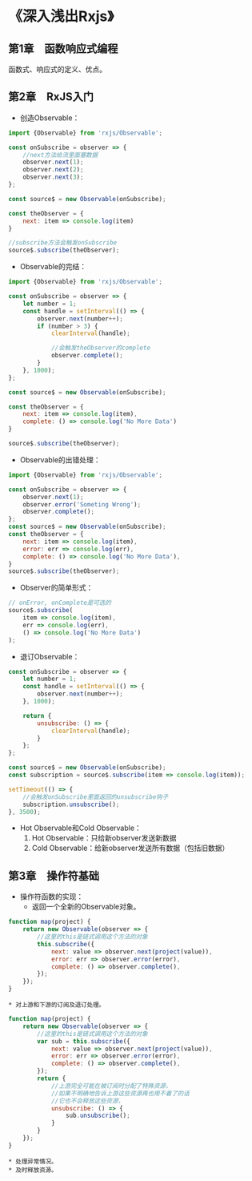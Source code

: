 # 《深入浅出Rxjs》

## 第1章　函数响应式编程
函数式、响应式的定义、优点。

## 第2章　RxJS⼊门
* 创造Observable：
```javascript
import {Observable} from 'rxjs/Observable';

const onSubscribe = observer => {
    //next方法给流里面塞数据
    observer.next(1);
    observer.next(2);
    observer.next(3);
};

const source$ = new Observable(onSubscribe);

const theObserver = {
    next: item => console.log(item)
}

//subscribe方法会触发onSubscribe
source$.subscribe(theObserver);
```

* Observable的完结：

```javascript
import {Observable} from 'rxjs/Observable';

const onSubscribe = observer => {
    let number = 1;
    const handle = setInterval(() => {
        observer.next(number++);
        if (number > 3) {
            clearInterval(handle);

            //会触发theObserver的complete
            observer.complete();
        }
    }, 1000);
};

const source$ = new Observable(onSubscribe);

const theObserver = {
    next: item => console.log(item),
    complete: () => console.log('No More Data')
}

source$.subscribe(theObserver);
```

* Observable的出错处理：

```javascript
import {Observable} from 'rxjs/Observable';

const onSubscribe = observer => {
    observer.next(1);
    observer.error('Someting Wrong');
    observer.complete();
};
const source$ = new Observable(onSubscribe);
const theObserver = {
    next: item => console.log(item),
    error: err => console.log(err),
    complete: () => console.log('No More Data'),
}
source$.subscribe(theObserver);
```

* Observer的简单形式：

```javascript
// onError, onComplete是可选的
source$.subscribe(
    item => console.log(item),
    err => console.log(err),
    () => console.log('No More Data')
);
```

* 退订Observable：

```javascript
const onSubscribe = observer => {
    let number = 1;
    const handle = setInterval(() => {
        observer.next(number++);
    }, 1000);

    return {
        unsubscribe: () => {
            clearInterval(handle);
        }
    };
};

const source$ = new Observable(onSubscribe);
const subscription = source$.subscribe(item => console.log(item));

setTimeout(() => {
    //会触发onSubscribe里面返回的unsubscribe钩子
    subscription.unsubscribe();
}, 3500);

```
* Hot Observable和Cold Observable：
    1. Hot Observable：只给新observer发送新数据
    2. Cold Observable：给新observer发送所有数据（包括旧数据）

## 第3章　操作符基础
* 操作符函数的实现：
    * 返回⼀个全新的Observable对象。
```javascript
function map(project) {
    return new Observable(observer => {
        //这里的this是链式调用这个方法的对象
        this.subscribe({
            next: value => observer.next(project(value)),
            error: err => observer.error(error),
            complete: () => observer.complete(),
        });
    });
}
```
    * 对上游和下游的订阅及退订处理。
```javascript
function map(project) {
    return new Observable(observer => {
        //这里的this是链式调用这个方法的对象
        var sub = this.subscribe({
            next: value => observer.next(project(value)),
            error: err => observer.error(error),
            complete: () => observer.complete(),
        });
        return {
            //上游完全可能在被订阅时分配了特殊资源，
            //如果不明确地告诉上游这些资源再也⽤不着了的话
            //它也不会释放这些资源，
            unsubscribe: () => {
                sub.unsubscribe();
            }
        }
    });
}
```
    * 处理异常情况。
    * 及时释放资源。

